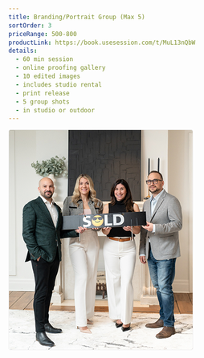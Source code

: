 ```yaml
---
title: Branding/Portrait Group (Max 5)
sortOrder: 3
priceRange: 500-800
productLink: https://book.usesession.com/t/MuL13nQbW
details:
  - 60 min session
  - online proofing gallery
  - 10 edited images
  - includes studio rental
  - print release
  - 5 group shots
  - in studio or outdoor
---
```


![Branding Session](../../assets/brandingSession.png)
